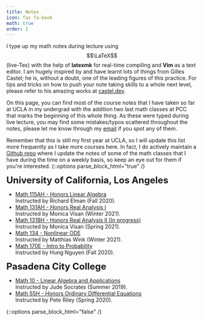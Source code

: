```yaml
---
title: Notes
icon: fas fa-book
math: true
order: 2
---
```


I type up my math notes during lecture using $$\LaTeX$$ (live-Tex) with the help of **latexmk** for real-time compiling and **Vim** as a text editor. I am hugely inspired by and have learnt lots of things from Gilles Castel; he is, without a doubt, one of the leading figures of this practice. For tips and tricks on how to push your note taking skills to a whole next level, please refer to his amazing works at [castel.dev](https://castel.dev).

On this page, you can find most of the course notes that I have taken so far at UCLA in my undergrad with the addition two last math classes at PCC that marks the beginning of this whole thing. As these were typed during live lecture, you may find some mistakes/typos scattered throughout the notes, please let me know through my [email](mailto:ducvu2718@ucla.edu) if you spot any of them. 

Remember that this is still my first year at UCLA, so I will update this list more frequently as I take more courses here. In fact, I do actively maintain a [Github repo](https://github.com/tducvu/LectureNotes) where I update the notes of some of the math classes that I have during the time on a weekly basis, so keep an eye out for them if you're interested.
{::options parse_block_html="true" /}
<div class="notes">
    <font size="+2.3"><b>University of California, Los Angeles</b></font>
    <ul>
        <li> <a href="/assets/lecturenotes/la1.pdf">Math 115AH - Honors Linear Algebra</a></li>
        Instructed by Richard Elman (Fall 2020).
        <li> <a href="/assets/lecturenotes/analysis1.pdf">Math 131AH - Honors Real Analysis I</a></li>
        Instructed by Monica Visan (Winter 2021).
        <li> <a href="https://github.com/tducvu/LectureNotes/blob/master/Analysis2-131BH/master.pdf">Math 131BH - Honors Real Analysis II (In progress)</a></li>
        Instructed by Monica Visan (Spring 2021).
        <li> <a href="/assets/lecturenotes/node.pdf">Math 134 - Nonlinear ODE</a></li>
        Instructed by Matthias Wink (Winter 2021).
        <li> <a href="/assets/lecturenotes/prob.pdf">Math 170E - Intro to Probability</a></li>
        Instructed by Hung Nguyen (Fall 2020).
    </ul>
    <font size="+2.3"><b>Pasadena City College</b></font>
    <ul>
        <li><a href="/assets/lecturenotes/ccla.pdf">Math 10 - Linear Algebra and Applications</a></li>
        Instructed by Jude Socrates (Summer 2019).
        <li><a href="/assets/lecturenotes/ccode.pdf">Math 55H - Honors Ordinary Differential Equations</a></li>
        Instructed by Pete Riley (Spring 2020).
    </ul>
</div>
{::options parse_block_html="false" /}